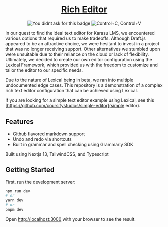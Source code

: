 <h1 align="center">
  <a href="https://lexical-rich-editor.vercel.app">Rich Editor</a>
</h1>

<p align="center">
  <img alt="You didnt ask for this badge" src="https://forthebadge.com/images/badges/you-didnt-ask-for-this.svg"/>
  <img alt="Control+C, Control+V" src="https://forthebadge.com/images/badges/ctrl-c-ctrl-v.svg"/>
</p>

In our quest to find the ideal text editor for Karasu LMS, we encountered various options that required us to make tradeoffs. Although Draft.js appeared to be an attractive choice, we were hesitant to invest in a project that was no longer receiving support. Other alternatives we stumbled upon were unsuitable due to their reliance on the cloud or lack of flexibility. Ultimately, we decided to create our own editor configuration using the Lexical Framework, which provided us with the freedom to customize and tailor the editor to our specific needs.

Due to the nature of Lexical being in beta, we ran into multiple undocumented edge cases. This repository is a demonstration of a complex rich text editor configuration that can be achieved using Lexical.

If you are looking for a simple text editor example using Lexical, see this [https://github.com/coursifystudios/simple-editor](simple editor).

## Features
- Github flavored markdown support
- Undo and redo via shortcuts
- Built in grammar and spell checking using Grammarly SDK

Built using Nextjs 13, TailwindCSS, and Typescript

## Getting Started

First, run the development server:

```bash
npm run dev
# or
yarn dev
# or
pnpm dev
```

Open [http://localhost:3000](http://localhost:3000) with your browser to see the result.

